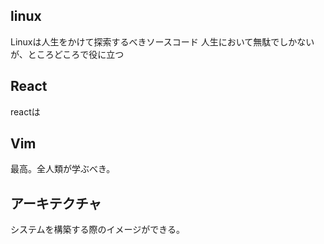



## linux

Linuxは人生をかけて探索するべきソースコード
人生において無駄でしかないが、ところどころで役に立つ


## React

reactは


## Vim

最高。全人類が学ぶべき。


## アーキテクチャ

システムを構築する際のイメージができる。














